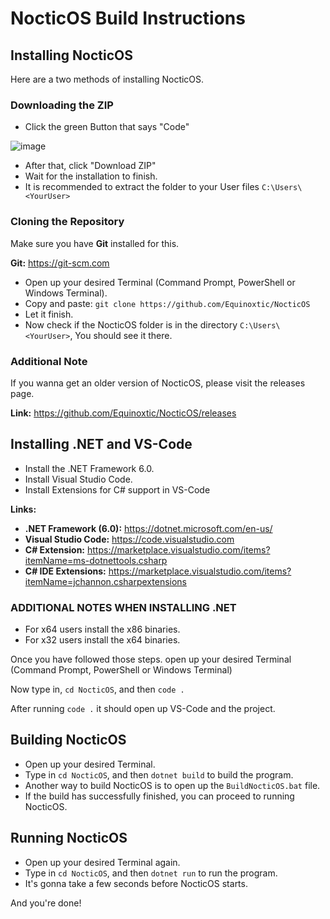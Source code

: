 # NocticOS Build Instructions

## Installing NocticOS

Here are a two methods of installing NocticOS.

### Downloading the ZIP

* Click the green Button that says "Code"

![image](https://user-images.githubusercontent.com/86795271/149380961-f8a4e859-d6fc-4856-bee4-44a9033277f3.png)

* After that, click "Download ZIP"
* Wait for the installation to finish.
* It is recommended to extract the folder to your User files `C:\Users\<YourUser>`

### Cloning the Repository

Make sure you have **Git** installed for this.

**Git:** <https://git-scm.com>

* Open up your desired Terminal (Command Prompt, PowerShell or Windows Terminal).
* Copy and paste: `git clone https://github.com/Equinoxtic/NocticOS`
* Let it finish.
* Now check if the NocticOS folder is in the directory `C:\Users\<YourUser>`, You should see it there.

### Additional Note

If you wanna get an older version of NocticOS, please visit the releases page.

**Link:** <https://github.com/Equinoxtic/NocticOS/releases>

## Installing .NET and VS-Code

* Install the .NET Framework 6.0.
* Install Visual Studio Code.
* Install Extensions for C# support in VS-Code

**Links:**

* **.NET Framework (6.0):** <https://dotnet.microsoft.com/en-us/>
* **Visual Studio Code:** <https://code.visualstudio.com>
* **C# Extension:** <https://marketplace.visualstudio.com/items?itemName=ms-dotnettools.csharp>
* **C# IDE Extensions:** <https://marketplace.visualstudio.com/items?itemName=jchannon.csharpextensions>

### ADDITIONAL NOTES WHEN INSTALLING .NET

* For x64 users install the x86 binaries.
* For x32 users install the x64 binaries.

Once you have followed those steps. open up your desired Terminal (Command Prompt, PowerShell or Windows Terminal)

Now type in, `cd NocticOS`, and then `code .`

After running `code .` it should open up VS-Code and the project.

## Building NocticOS

* Open up your desired Terminal.
* Type in `cd NocticOS`, and then `dotnet build` to build the program.
* Another way to build NocticOS is to open up the `BuildNocticOS.bat` file.
* If the build has successfully finished, you can proceed to running NocticOS.

## Running NocticOS

* Open up your desired Terminal again.
* Type in `cd NocticOS`, and then `dotnet run` to run the program.
* It's gonna take a few seconds before NocticOS starts.

And you're done!
